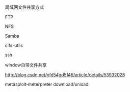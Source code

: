 局域网文件共享方式

FTP

NFS

Samba

cifs-utils

ssh

window自带文件共享


http://blog.csdn.net/gfd54gd5f46/article/details/53932028

metasploit-meterpreter download/unload




